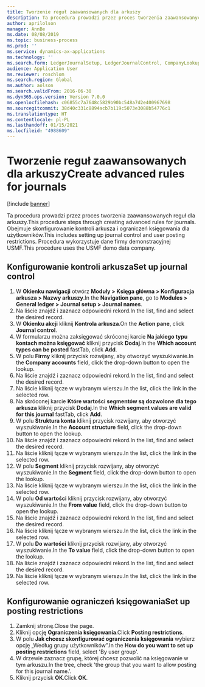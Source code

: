 ```yaml
---
title: Tworzenie reguł zaawansowanych dla arkuszy
description: Ta procedura prowadzi przez proces tworzenia zaawansowanych reguł dla arkuszy.
author: aprilolson
manager: AnnBe
ms.date: 08/08/2019
ms.topic: business-process
ms.prod: ''
ms.service: dynamics-ax-applications
ms.technology: ''
ms.search.form: LedgerJournalSetup, LedgerJournalControl, CompanyLookup, LedgerJournalPostControl
audience: Application User
ms.reviewer: roschlom
ms.search.region: Global
ms.author: aolson
ms.search.validFrom: 2016-06-30
ms.dyn365.ops.version: Version 7.0.0
ms.openlocfilehash: c06855c7a7648c5829b90bc548a7d2e400967698
ms.sourcegitcommit: 38d40c331c8894acb7b119c5073e3088b54776c1
ms.translationtype: HT
ms.contentlocale: pl-PL
ms.lasthandoff: 01/15/2021
ms.locfileid: "4988609"
---
```

# <a name="create-advanced-rules-for-journals"></a><span data-ttu-id="08d37-103">Tworzenie reguł zaawansowanych dla arkuszy</span><span class="sxs-lookup"><span data-stu-id="08d37-103">Create advanced rules for journals</span></span>

[!include [banner](../../includes/banner.md)]

<span data-ttu-id="08d37-104">Ta procedura prowadzi przez proces tworzenia zaawansowanych reguł dla arkuszy.</span><span class="sxs-lookup"><span data-stu-id="08d37-104">This procedure steps through creating advanced rules for journals.</span></span> <span data-ttu-id="08d37-105">Obejmuje skonfigurowanie kontroli arkusza i ograniczeń księgowania dla użytkowników.</span><span class="sxs-lookup"><span data-stu-id="08d37-105">This includes setting up journal control and user posting restrictions.</span></span> <span data-ttu-id="08d37-106">Procedura wykorzystuje dane firmy demonstracyjnej USMF.</span><span class="sxs-lookup"><span data-stu-id="08d37-106">This procedure uses the USMF demo data company.</span></span>


## <a name="set-up-journal-control"></a><span data-ttu-id="08d37-107">Konfigurowanie kontroli arkusza</span><span class="sxs-lookup"><span data-stu-id="08d37-107">Set up journal control</span></span>
1. <span data-ttu-id="08d37-108">W **Okienku nawigacji** otwórz **Moduły > Księga główna > Konfiguracja arkusza > Nazwy arkuszy**.</span><span class="sxs-lookup"><span data-stu-id="08d37-108">In the **Navigation pane**, go to **Modules > General ledger > Journal setup > Journal names**.</span></span>
2. <span data-ttu-id="08d37-109">Na liście znajdź i zaznacz odpowiedni rekord.</span><span class="sxs-lookup"><span data-stu-id="08d37-109">In the list, find and select the desired record.</span></span>
3. <span data-ttu-id="08d37-110">W **Okienku akcji** kliknij **Kontrola arkusza**.</span><span class="sxs-lookup"><span data-stu-id="08d37-110">On the **Action pane**, click **Journal control**.</span></span>
4. <span data-ttu-id="08d37-111">W formularzu można zaksięgować skróconej karcie **Na jakiego typu kontach można księgować** kliknij przycisk **Dodaj**.</span><span class="sxs-lookup"><span data-stu-id="08d37-111">In the **Which account types can be posted** fastTab, click **Add**.</span></span>
5. <span data-ttu-id="08d37-112">W polu **Firmy** kliknij przycisk rozwijany, aby otworzyć wyszukiwanie.</span><span class="sxs-lookup"><span data-stu-id="08d37-112">In the **Company accounts** field, click the drop-down button to open the lookup.</span></span>
6. <span data-ttu-id="08d37-113">Na liście znajdź i zaznacz odpowiedni rekord.</span><span class="sxs-lookup"><span data-stu-id="08d37-113">In the list, find and select the desired record.</span></span>
7. <span data-ttu-id="08d37-114">Na liście kliknij łącze w wybranym wierszu.</span><span class="sxs-lookup"><span data-stu-id="08d37-114">In the list, click the link in the selected row.</span></span>
8. <span data-ttu-id="08d37-115">Na skróconej karcie **Które wartości segmentów są dozwolone dla tego arkusza** kliknij przycisk **Dodaj**.</span><span class="sxs-lookup"><span data-stu-id="08d37-115">In the **Which segment values are valid for this journal** fastTab, click **Add**.</span></span>
9. <span data-ttu-id="08d37-116">W polu **Struktura konta** kliknij przycisk rozwijany, aby otworzyć wyszukiwanie.</span><span class="sxs-lookup"><span data-stu-id="08d37-116">In the **Account structure** field, click the drop-down button to open the lookup.</span></span>
10. <span data-ttu-id="08d37-117">Na liście znajdź i zaznacz odpowiedni rekord.</span><span class="sxs-lookup"><span data-stu-id="08d37-117">In the list, find and select the desired record.</span></span>
11. <span data-ttu-id="08d37-118">Na liście kliknij łącze w wybranym wierszu.</span><span class="sxs-lookup"><span data-stu-id="08d37-118">In the list, click the link in the selected row.</span></span>
12. <span data-ttu-id="08d37-119">W polu **Segment** kliknij przycisk rozwijany, aby otworzyć wyszukiwanie.</span><span class="sxs-lookup"><span data-stu-id="08d37-119">In the **Segment** field, click the drop-down button to open the lookup.</span></span>
13. <span data-ttu-id="08d37-120">Na liście kliknij łącze w wybranym wierszu.</span><span class="sxs-lookup"><span data-stu-id="08d37-120">In the list, click the link in the selected row.</span></span>
14. <span data-ttu-id="08d37-121">W polu **Od wartości** kliknij przycisk rozwijany, aby otworzyć wyszukiwanie.</span><span class="sxs-lookup"><span data-stu-id="08d37-121">In the **From value** field, click the drop-down button to open the lookup.</span></span>
15. <span data-ttu-id="08d37-122">Na liście znajdź i zaznacz odpowiedni rekord.</span><span class="sxs-lookup"><span data-stu-id="08d37-122">In the list, find and select the desired record.</span></span>
16. <span data-ttu-id="08d37-123">Na liście kliknij łącze w wybranym wierszu.</span><span class="sxs-lookup"><span data-stu-id="08d37-123">In the list, click the link in the selected row.</span></span>
17. <span data-ttu-id="08d37-124">W polu **Do wartości** kliknij przycisk rozwijany, aby otworzyć wyszukiwanie.</span><span class="sxs-lookup"><span data-stu-id="08d37-124">In the **To value** field, click the drop-down button to open the lookup.</span></span>
18. <span data-ttu-id="08d37-125">Na liście znajdź i zaznacz odpowiedni rekord.</span><span class="sxs-lookup"><span data-stu-id="08d37-125">In the list, find and select the desired record.</span></span>
19. <span data-ttu-id="08d37-126">Na liście kliknij łącze w wybranym wierszu.</span><span class="sxs-lookup"><span data-stu-id="08d37-126">In the list, click the link in the selected row.</span></span>

## <a name="set-up-posting-restrictions"></a><span data-ttu-id="08d37-127">Konfigurowanie ograniczeń księgowania</span><span class="sxs-lookup"><span data-stu-id="08d37-127">Set up posting restrictions</span></span>
1. <span data-ttu-id="08d37-128">Zamknij stronę.</span><span class="sxs-lookup"><span data-stu-id="08d37-128">Close the page.</span></span>
2. <span data-ttu-id="08d37-129">Kliknij opcję **Ograniczenia księgowania**.</span><span class="sxs-lookup"><span data-stu-id="08d37-129">Click **Posting restrictions**.</span></span>
3. <span data-ttu-id="08d37-130">W polu **Jak chcesz skonfigurować ograniczenia księgowania** wybierz opcję „Według grupy użytkowników”.</span><span class="sxs-lookup"><span data-stu-id="08d37-130">In the **How do you want to set up posting restrictions** field, select 'By user group'.</span></span>
4. <span data-ttu-id="08d37-131">W drzewie zaznacz grupę, której chcesz pozwolić na księgowanie w tym arkuszu.</span><span class="sxs-lookup"><span data-stu-id="08d37-131">In the tree, check 'the group that you want to allow posting for this journal name.'.</span></span>
5. <span data-ttu-id="08d37-132">Kliknij przycisk **OK**.</span><span class="sxs-lookup"><span data-stu-id="08d37-132">Click **OK**.</span></span>

